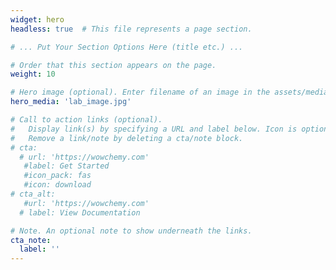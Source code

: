 ```yaml
---
widget: hero
headless: true  # This file represents a page section.

# ... Put Your Section Options Here (title etc.) ...

# Order that this section appears on the page.
weight: 10

# Hero image (optional). Enter filename of an image in the assets/media/ folder.
hero_media: 'lab_image.jpg'

# Call to action links (optional).
#   Display link(s) by specifying a URL and label below. Icon is optional for `cta`.
#   Remove a link/note by deleting a cta/note block.
# cta:
  # url: 'https://wowchemy.com'
   #label: Get Started
   #icon_pack: fas
   #icon: download
# cta_alt:
   #url: 'https://wowchemy.com'
  # label: View Documentation

# Note. An optional note to show underneath the links.
cta_note:
  label: ''
---
```

